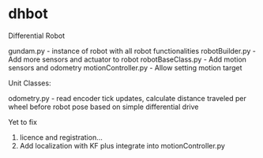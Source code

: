 # dhbot
Differential Robot


gundam.py - instance of robot with all robot functionalities
robotBuilder.py - Add more sensors and actuator to robot
robotBaseClass.py - Add motion sensors and odometry 
motionController.py - Allow setting motion target


Unit Classes:

odometry.py - read encoder tick updates, calculate distance traveled per wheel before robot pose based on simple differential drive 


Yet to fix 
1. licence and registration...
2. Add localization with KF plus integrate into motionController.py

